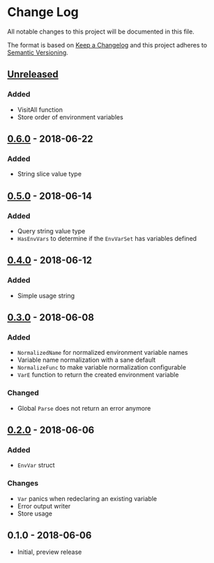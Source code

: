 # Change Log


All notable changes to this project will be documented in this file.

The format is based on [Keep a Changelog](http://keepachangelog.com/en/1.0.0/)
and this project adheres to [Semantic Versioning](http://semver.org/spec/v2.0.0.html).


## [Unreleased]

### Added

- VisitAll function
- Store order of environment variables


## [0.6.0] - 2018-06-22

### Added

- String slice value type


## [0.5.0] - 2018-06-14

### Added

- Query string value type
- `HasEnvVars` to determine if the `EnvVarSet` has variables defined


## [0.4.0] - 2018-06-12

### Added

- Simple usage string


## [0.3.0] - 2018-06-08

### Added

- `NormalizedName` for normalized environment variable names
- Variable name normalization with a sane default
- `NormalizeFunc` to make variable normalization configurable
- `VarE` function to return the created environment variable

### Changed

- Global `Parse` does not return an error anymore


## [0.2.0] - 2018-06-06

### Added

- `EnvVar` struct

### Changes

- `Var` panics when redeclaring an existing variable
- Error output writer
- Store usage


## 0.1.0 - 2018-06-06

- Initial, preview release


[Unreleased]: https://github.com/goph/env/compare/v0.6.0...HEAD
[0.6.0]: https://github.com/goph/env/compare/v0.5.0...v0.6.0
[0.5.0]: https://github.com/goph/env/compare/v0.4.0...v0.5.0
[0.4.0]: https://github.com/goph/env/compare/v0.3.0...v0.4.0
[0.3.0]: https://github.com/goph/env/compare/v0.2.0...v0.3.0
[0.2.0]: https://github.com/goph/env/compare/v0.1.0...v0.2.0
